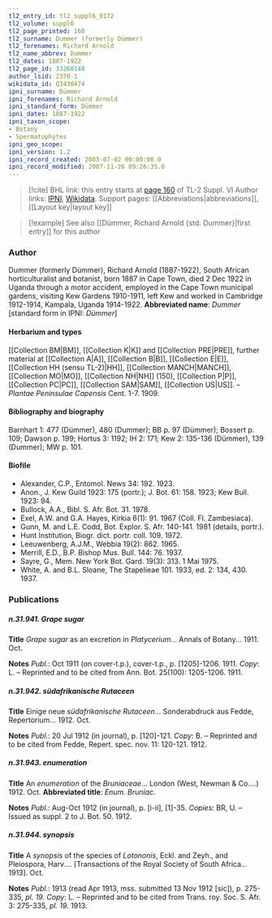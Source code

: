 ```yaml
---
tl2_entry_id: tl2_suppl6_0172
tl2_volume: suppl6
tl2_page_printed: 160
tl2_surname: Dummer (formerly Dümmer)
tl2_forenames: Richard Arnold
tl2_name_abbrev: Dummer
tl2_dates: 1887-1922
tl2_page_id: 33260148
author_lsid: 2370-1
wikidata_id: Q3430474
ipni_surname: Dümmer
ipni_forenames: Richard Arnold
ipni_standard_form: Dümmer
ipni_dates: 1887-1922
ipni_taxon_scope: 
- Botany
- Spermatophytes
ipni_geo_scope: 
ipni_version: 1.2
ipni_record_created: 2003-07-02 00:00:00.0
ipni_record_modified: 2007-11-26 09:26:35.0
---
```


> [!cite] BHL link: this entry starts at [page 160](https://www.biodiversitylibrary.org/page/33260148) of TL-2 Suppl. VI
> Author links: [IPNI](https://www.ipni.org/a/2370-1), [Wikidata](https://www.wikidata.org/wiki/Q3430474). Support pages: [[Abbreviations|abbreviations]], [[Layout key|layout key]]

> [!example] See also [[Dümmer, Richard Arnold {std. Dummer}|first entry]] for this author

### Author

Dummer (formerly Dümmer), Richard Arnold (1887-1922), South African horticulturalist and botanist, born 1887 in Cape Town, died 2 Dec 1922 in Uganda through a motor accident, employed in the Cape Town municipal gardens, visiting Kew Gardens 1910-1911, left Kew and worked in Cambridge 1912-1914, Kampala, Uganda 1914-1922. 
**Abbreviated name**: *Dummer* \[standard form in IPNI: *Dümmer*\]

#### Herbarium and types

[[Collection BM|BM]], [[Collection K|K]] and [[Collection PRE|PRE]], further material at [[Collection A|A]], [[Collection B|B]], [[Collection E|E]], [[Collection HH (sensu TL-2)|HH]], [[Collection MANCH|MANCH]], [[Collection MO|MO]], [[Collection NH|NH]] (150), [[Collection P|P]], [[Collection PC|PC]], [[Collection SAM|SAM]], [[Collection US|US]]. – *Plantae Peninsulae Capensis* Cent. 1-7. 1909.

#### Bibliography and biography

Barnhart 1: 477 (Dümmer), 480 (Dummer); BB p. 97 (Dümmer); Bossert p. 109; Dawson p. 199; Hortus 3: 1192; IH 2: 171; Kew 2: 135-136 (Dümmer), 139 (Dummer); MW p. 101.

#### Biofile

- Alexander, C.P., Entomol. News 34: 192. 1923.
- Anon., J. Kew Guild 1923: 175 (portr.); J. Bot. 61: 158. 1923; Kew Bull. 1923: 94.
- Bullock, A.A., Bibl. S. Afr. Bot. 31. 1978.
- Exel, A.W. and G.A. Hayes, Kirkia 6(1): 91. 1967 (Coll. Fl. Zambesiaca).
- Gunn, M. and L.E. Codd, Bot. Explor. S. Afr. 140-141. 1981 (details, portr.).
- Hunt Institution, Biogr. dict. portr. coll. 109. 1972.
- Leeuwenberg, A.J.M., Webbia 19(2): 862. 1965.
- Merrill, E.D., B.P. Bishop Mus. Bull. 144: 76. 1937.
- Sayre, G., Mem. New York Bot. Gard. 19(3): 313. 1 Mai 1975.
- White, A. and B.L. Sloane, The Stapelieae 101. 1933, ed. 2: 134, 430. 1937.

### Publications

##### n.31.941. Grape sugar

**Title**
*Grape sugar* as an excretion in *Platycerium*... Annals of Botany... 1911. Oct.

**Notes**
*Publ*.: Oct 1911 (on cover-t.p.), cover-t.p., p. \[1205\]-1206. 1911. *Copy*: L. – Reprinted and to be cited from Ann. Bot. 25(100): 1205-1206. 1911.

##### n.31.942. südafrikanische Rutaceen

**Title**
Einige neue *südafrikanische Rutaceen*... Sonderabdruck aus Fedde, Repertorium... 1912. Oct.

**Notes**
*Publ*.: 20 Jul 1912 (in journal), p. \[120\]-121. *Copy*: B. – Reprinted and to be cited from Fedde, Repert. spec. nov. 11: 120-121. 1912.

##### n.31.943. enumeration

**Title**
An *enumeration* of the *Bruniaceae*... London (West, Newman & Co....) 1912. Oct.
**Abbreviated title**: *Enum. Bruniac.*

**Notes**
*Publ*.: Aug-Oct 1912 (in journal), p. \[i-ii\], \[1\]-35. *Copies*: BR, U. – Issued as suppl. 2 to J. Bot. 50. 1912.

##### n.31.944. synopsis

**Title**
A *synopsis* of the species of *Lotononis*, Eckl. and Zeyh., and Pleiospora, Harv.... \[Transactions of the Royal Society of South Africa... 1913\]. Oct.

**Notes**
*Publ*.: 1913 (read Apr 1913, mss. submitted 13 Nov 1912 \[sic\]), p. 275-335, *pl. 19. Copy*: L. – Reprinted and to be cited from Trans. roy. Soc. S. Afr. 3: 275-335, *pl. 19.* 1913.

